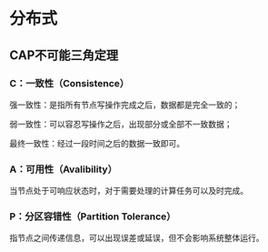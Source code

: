 # 分布式

## CAP不可能三角定理

### C：一致性（Consistence）

强一致性：是指所有节点写操作完成之后，数据都是完全一致的；

弱一致性：可以容忍写操作之后，出现部分或全部不一致数据；

最终一致性：经过一段时间之后的数据一致即可。

### A：可用性（Avalibility）

当节点处于可响应状态时，对于需要处理的计算任务可以及时完成。

### P：分区容错性（Partition Tolerance）

指节点之间传递信息，可以出现误差或延误，但不会影响系统整体运行。